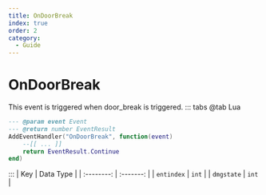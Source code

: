 ```yaml
---
title: OnDoorBreak
index: true
order: 2
category:
  - Guide
---
```


# OnDoorBreak
This event is triggered when door_break is triggered.
::: tabs
@tab Lua
```lua
--- @param event Event
--- @return number EventResult
AddEventHandler("OnDoorBreak", function(event)
    --[[ ... ]]
    return EventResult.Continue
end)
```

:::
|     Key    | Data Type |
| :--------: | :-------: |
| `entindex` |   `int`   |
| `dmgstate` |   `int`   |